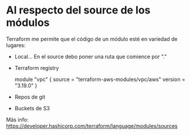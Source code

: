 # Al respecto del source de los módulos

Terraform me permite que el código de un módulo esté en variedad de lugares:
- Local... En el source debo poner una ruta que comience por "."
- Terraform registry            


    module "vpc" {
      source  = "terraform-aws-modules/vpc/aws"
      version = "3.19.0"
    }

- Repos de git
- Buckets de S3

Más info:
https://developer.hashicorp.com/terraform/language/modules/sources